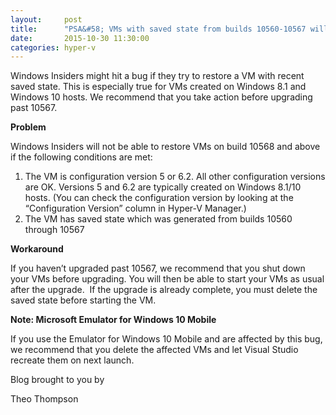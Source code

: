 ```yaml
---
layout:     post
title:      "PSA&#58; VMs with saved state from builds 10560-10567 will not restore on 10568 and above."
date:       2015-10-30 11:30:00
categories: hyper-v
---
```

Windows Insiders might hit a bug if they try to restore a VM with recent saved state. This is especially true for VMs created on Windows 8.1 and Windows 10 hosts. We recommend that you take action before upgrading past 10567.

 **Problem**

Windows Insiders will not be able to restore VMs on build 10568 and above if the following conditions are met:

  1. The VM is configuration version 5 or 6.2. All other configuration versions are OK. Versions 5 and 6.2 are typically created on Windows 8.1/10 hosts. (You can check the configuration version by looking at the “Configuration Version” column in Hyper-V Manager.)
  2. The VM has saved state which was generated from builds 10560 through 10567



**Workaround**

If you haven’t upgraded past 10567, we recommend that you shut down your VMs before upgrading. You will then be able to start your VMs as usual after the upgrade.  If the upgrade is already complete, you must delete the saved state before starting the VM.

 **Note: Microsoft Emulator for Windows 10 Mobile**

If you use the Emulator for Windows 10 Mobile and are affected by this bug, we recommend that you delete the affected VMs and let Visual Studio recreate them on next launch.

Blog brought to you by 

Theo Thompson
